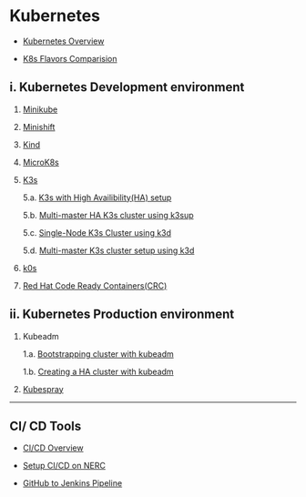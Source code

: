 # Kubernetes

- [Kubernetes Overview](kubernetes/kubernetes.md)

- [K8s Flavors Comparision](kubernetes/comparisons.md)

## i. **Kubernetes Development environment**

1. [Minikube](kubernetes/minikube.md)
2. [Minishift](kubernetes/minishift.md)
3. [Kind](kubernetes/kind.md)
4. [MicroK8s](kubernetes/microk8s.md)
5. [K3s](kubernetes/k3s/k3s.md)

    5.a. [K3s with High Availibility(HA) setup](kubernetes/k3s/k3s-ha-cluster.md)

    5.b. [Multi-master HA K3s cluster using k3sup](kubernetes/k3s/k3s-using-k3sup.md)

    5.c. [Single-Node K3s Cluster using k3d](kubernetes/k3s/k3s-using-k3d.md)

    5.d. [Multi-master K3s cluster setup using k3d](kubernetes/k3s/k3s-ha-cluster-using-k3d.md)

6. [k0s](kubernetes/k0s.md)
7. [Red Hat Code Ready Containers(CRC)](kubernetes/crc.md)

## ii. **Kubernetes Production environment**

1. Kubeadm

    1.a. [Bootstrapping cluster with kubeadm](kubernetes/kubeadm/single-master-clusters-with-kubeadm.md)

    1.b. [Creating a HA cluster with kubeadm](kubernetes/kubeadm/HA-clusters-with-kubeadm.md)

2. [Kubespray](kubernetes/kubespray.md)

---

## CI/ CD Tools

- [CI/CD Overview](CI-CD/CI-CD-pipeline.md)

- [Setup CI/CD on NERC](CI-CD/setup-CI-CD-pipeline.md)

- [GitHub to Jenkins Pipeline](CI-CD/integrate-your-GitHub-repository.md)
